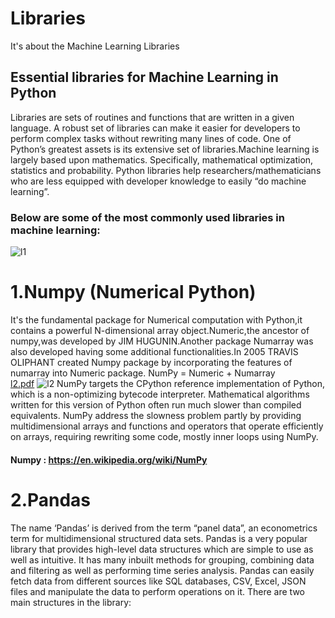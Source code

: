 # Libraries
It's about the Machine Learning Libraries
## Essential libraries for Machine Learning in Python
Libraries are sets of routines and functions that are written in a given language. A robust set of libraries can make it easier for developers to perform complex tasks without rewriting many lines of code.
One of Python’s greatest assets is its extensive set of libraries.Machine learning is largely based upon mathematics. Specifically, mathematical optimization, statistics and probability. Python libraries help researchers/mathematicians who are less equipped with developer knowledge to easily “do machine learning”.
### Below are some of the most commonly used libraries in machine learning:
![l1](https://user-images.githubusercontent.com/42317258/51082414-55620d80-172c-11e9-9f92-69879f2bd67d.PNG)

# 1.Numpy (Numerical Python)
  It's the fundamental package for Numerical computation with Python,it contains a powerful N-dimensional array object.Numeric,the ancestor of numpy,was developed by JIM HUGUNIN.Another package Numarray was also developed having some additional functionalities.In 2005
  TRAVIS OLIPHANT created Numpy package by incorporating the features of numarray into Numeric package.
  NumPy = Numeric + Numarray  
[l2.pdf](https://github.com/VijayPrakashReddy-k/Libraries/files/2752874/l2.pdf)
![l2](https://user-images.githubusercontent.com/42317258/51082653-8bee5700-1731-11e9-8a34-665639d7f8ee.PNG)
NumPy targets the CPython reference implementation of Python, which is a non-optimizing bytecode interpreter. Mathematical algorithms written for this version of Python often run much slower than compiled equivalents. NumPy address the slowness problem partly by providing multidimensional arrays and functions and operators that operate efficiently on arrays, requiring rewriting some code, mostly inner loops using NumPy.
#### Numpy : https://en.wikipedia.org/wiki/NumPy

# 2.Pandas 
The name ‘Pandas’ is derived from the term “panel data”, an econometrics term for multidimensional structured data sets.
Pandas is a very popular library that provides high-level data structures which are simple to use as well as intuitive.
It has many inbuilt methods for grouping, combining data and filtering as well as performing time series analysis.
Pandas can easily fetch data from different sources like SQL databases, CSV, Excel, JSON files and manipulate the data to perform operations on it. There are two main structures in the library:
